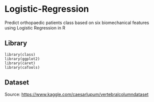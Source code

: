 # Logistic-Regression
Predict orthopaedic patients class based on six biomechanical features using Logistic Regression in R

## Library

```
library(class)
library(ggplot2)
library(caret)
library(caTools)
```

## Dataset
Source: https://www.kaggle.com/caesarlupum/vertebralcolumndataset
